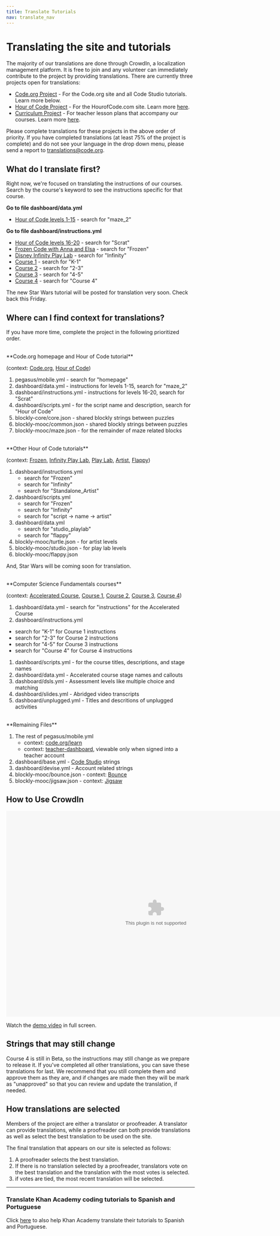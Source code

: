 ```yaml
---
title: Translate Tutorials
nav: translate_nav
---
```


# Translating the site and tutorials
The majority of our translations are done through CrowdIn, a localization management platform. It is free to join and any volunteer can immediately contribute to the project by providing translations. There are currently three projects open for translations:

* [Code.org Project](https://crowdin.com/project/codeorg) - For the Code.org site and all Code Studio tutorials. Learn more below.
* [Hour of Code Project](https://crowdin.com/project/hour-of-code) - For the HourofCode.com site. Learn more [here](https://code.org/translate/hourofcode).
* [Curriculum Project](https://crowdin.com/project/lesson-plans) - For teacher lesson plans that accompany our courses. Learn more [here](https://code.org/translate/curriculum).

Please complete translations for these projects in the above order of priority. If you have completed translations (at least 75% of the project is complete) and do not see your language in the drop down menu, please send a report to translations@code.org.

## What do I translate first?
Right now, we're focused on translating the instructions of our courses. Search by the course's keyword to see the instructions specific for that course.

**Go to file dashboard/data.yml**

* [Hour of Code levels 1-15](https://studio.code.org/hoc/1) - search for "maze_2"

**Go to file dashboard/instructions.yml**

* [Hour of Code levels 16-20](https://studio.code.org/hoc/16) - search for "Scrat"
* [Frozen Code with Anna and Elsa](https://studio.code.org/s/frozen) - search for "Frozen"
* [Disney Infinity Play Lab](https://studio.code.org/s/infinity) - search for "Infinity"
* [Course 1](https://studio.code.org/s/course1) - search for "K-1"
* [Course 2](https://studio.code.org/s/course2) - search for "2-3"
* [Course 3](https://studio.code.org/s/course3) - search for "4-5"
* [Course 4](https://studio.code.org/s/course4) - search for "Course 4"

The new Star Wars tutorial will be posted for translation very soon. Check back this Friday.


## Where can I find context for translations?
If you have more time, complete the project in the following prioritized order.

<br/>
**Code.org homepage and Hour of Code tutorial**

(context: [Code.org](https://code.org), [Hour of Code](https://studio.code.org/hoc/1))

1. pegasus/mobile.yml - search for "homepage"
1. dashboard/data.yml - instructions for levels 1-15, search for "maze\_2"
1. dashboard/instructions.yml - instructions for levels 16-20, search for "Scrat"
1. dashboard/scripts.yml - for the script name and description, search for "Hour of Code"
1. blockly-core/core.json - shared blockly strings between puzzles
1. blockly-mooc/common.json - shared blockly strings between puzzles
1. blockly-mooc/maze.json - for the remainder of maze related blocks

<br/>
**Other Hour of Code tutorials**

(context: [Frozen](https://studio.code.org/s/frozen), [Infinity Play Lab](https://studio.code.org/s/infinity), [Play Lab](https://studio.code.org/s/playlab), [Artist](https://studio.code.org/s/artist), [Flappy](https://studio.code.org/s/flappy))

1. dashboard/instructions.yml
	* search for "Frozen" 
	* search for "Infinity" 
	* search for "Standalone_Artist"
1. dashboard/scripts.yml
	* search for "Frozen" 
	* search for "Infinity" 
	* search for "script -> name -> artist"
1. dashboard/data.yml 
	* search for "studio_playlab" 
	* search for "flappy"	
1. blockly-mooc/turtle.json - for artist levels 
1. blockly-mooc/studio.json - for play lab levels 
1. blockly-mooc/flappy.json

And, Star Wars will be coming soon for translation.

<br/>
**Computer Science Fundamentals courses**

(context: [Accelerated Course](https://studio.code.org/s/20-hour), [Course 1](https://studio.code.org/s/course1), [Course 2](https://studio.code.org/s/course2), [Course 3](https://studio.code.org/s/course3), [Course 4](https://studio.code.org/s/course4))

1. dashboard/data.yml - search for "instructions" for the Accelerated Course
1. dashboard/instructions.yml
 * search for "K-1" for Course 1 instructions
 * search for "2-3" for Course 2 instructions
 * search for "4-5" for Course 3 instructions
 * search for "Course 4" for Course 4 instructions
1. dashboard/scripts.yml - for the course titles, descriptions, and stage names
1. dashboard/data.yml - Accelerated course stage names and callouts
1. dashboard/dsls.yml - Assessment levels like multiple choice and matching
1. dashboard/slides.yml - Abridged video transcripts
1. dashboard/unplugged.yml - Titles and descritions of unplugged activities

<br/>
**Remaining Files**

1. The rest of pegasus/mobile.yml 
	* context: [code.org/learn](https://code.org/learn)
	* context: [teacher-dashboard](https://code.org/teacher-dashboard), viewable only when signed into a teacher account
1. dashboard/base.yml - [Code Studio](https://studio.code.org) strings
1. dashboard/devise.yml - Account related strings
1. blockly-mooc/bounce.json - context: [Bounce](https://studio.code.org/s/course3/stage/15/puzzle/1)
1. blockly-mooc/jigsaw.json - context: [Jigsaw](https://studio.code.org/s/course1/stage/3/puzzle/1)

## How to Use CrowdIn

<embed src="/files/crowdin.swf" width=800 height=550 />

Watch the [demo video](/files/crowdin.swf) in full screen.

## Strings that may still change

Course 4 is still in Beta, so the instructions may still change as we prepare to release it. If you've completed all other translations, you can save these translations for last. We recommend that you still complete them and approve them as they are, and if changes are made then they will be mark as "unapproved" so that you can review and update the translation, if needed.


## How translations are selected

Members of the project are either a translator or proofreader. A translator can provide translations, while a proofreader can both provide translations as well as select the best translation to be used on the site.

The final translation that appears on our site is selected as follows:

1. A proofreader selects the best translation.
2. If there is no translation selected by a proofreader, translators vote on the best translation and the translation with the most votes is selected.
3. if votes are tied, the most recent translation will be selected.


 
---

### Translate Khan Academy coding tutorials to Spanish and Portuguese
Click [here](http://cs-blog.khanacademy.org/2013/10/ayuda-traducir-nuestro-curriculo-en.html) to also help Khan Academy translate their tutorials to Spanish and Portuguese.
